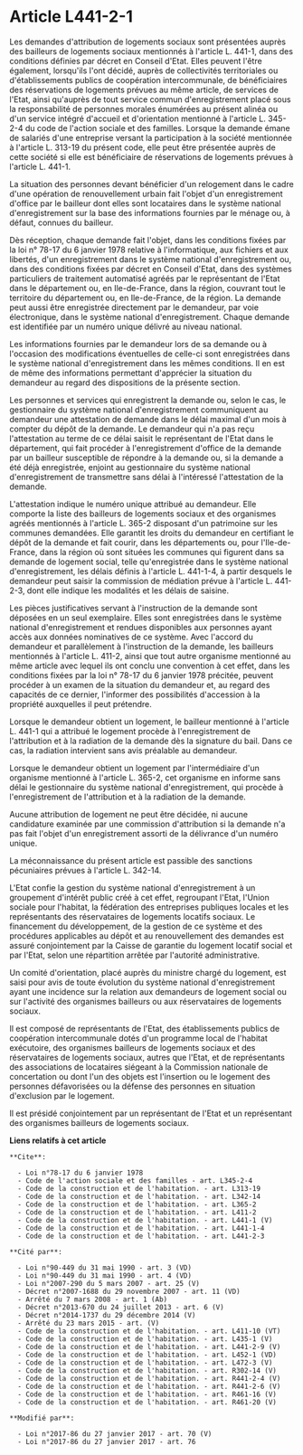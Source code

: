 # Article L441-2-1

Les demandes d'attribution de logements sociaux sont présentées auprès des bailleurs de logements sociaux mentionnés à
l'article L. 441-1, dans des conditions définies par décret en Conseil d'Etat. Elles peuvent l'être également, lorsqu'ils
l'ont décidé, auprès de collectivités territoriales ou d'établissements publics de coopération intercommunale, de
bénéficiaires des réservations de logements prévues au même article, de services de l'Etat, ainsi qu'auprès de tout service
commun d'enregistrement placé sous la responsabilité de personnes morales énumérées au présent alinéa ou d'un service intégré
d'accueil et d'orientation mentionné à l'article L. 345-2-4 du code de l'action sociale et des familles. Lorsque la demande
émane de salariés d'une entreprise versant la participation à la société mentionnée à l'article L. 313-19 du présent code,
elle peut être présentée auprès de cette société si elle est bénéficiaire de réservations de logements prévues à l'article L.
441-1. 

La situation des personnes devant bénéficier d'un relogement dans le cadre d'une opération de renouvellement urbain fait
l'objet d'un enregistrement d'office par le bailleur dont elles sont locataires dans le système national d'enregistrement sur
la base des informations fournies par le ménage ou, à défaut, connues du bailleur. 

Dès réception, chaque demande fait l'objet, dans les conditions fixées par la loi n° 78-17 du 6 janvier 1978 relative à
l'informatique, aux fichiers et aux libertés, d'un enregistrement dans le système national d'enregistrement ou, dans des
conditions fixées par décret en Conseil d'Etat, dans des systèmes particuliers de traitement automatisé agréés par le
représentant de l'Etat dans le département ou, en Ile-de-France, dans la région, couvrant tout le territoire du département
ou, en Ile-de-France, de la région. La demande peut aussi être enregistrée directement par le demandeur, par voie
électronique, dans le système national d'enregistrement. Chaque demande est identifiée par un numéro unique délivré au niveau
national. 

Les informations fournies par le demandeur lors de sa demande ou à l'occasion des modifications éventuelles de celle-ci sont
enregistrées dans le système national d'enregistrement dans les mêmes conditions. Il en est de même des informations
permettant d'apprécier la situation du demandeur au regard des dispositions de la présente section. 

Les personnes et services qui enregistrent la demande ou, selon le cas, le gestionnaire du système national d'enregistrement
communiquent au demandeur une attestation de demande dans le délai maximal d'un mois à compter du dépôt de la demande. Le
demandeur qui n'a pas reçu l'attestation au terme de ce délai saisit le représentant de l'Etat dans le département, qui fait
procéder à l'enregistrement d'office de la demande par un bailleur susceptible de répondre à la demande ou, si la demande a
été déjà enregistrée, enjoint au gestionnaire du système national d'enregistrement de transmettre sans délai à l'intéressé
l'attestation de la demande. 

L'attestation indique le numéro unique attribué au demandeur. Elle comporte la liste des bailleurs de logements sociaux et
des organismes agréés mentionnés à l'article L. 365-2 disposant d'un patrimoine sur les communes demandées. Elle garantit les
droits du demandeur en certifiant le dépôt de la demande et fait courir, dans les départements ou, pour l'Ile-de-France, dans
la région où sont situées les communes qui figurent dans sa demande de logement social, telle qu'enregistrée dans le système
national d'enregistrement, les délais définis à l'article L. 441-1-4, à partir desquels le demandeur peut saisir la
commission de médiation prévue à l'article L. 441-2-3, dont elle indique les modalités et les délais de saisine. 

Les pièces justificatives servant à l'instruction de la demande sont déposées en un seul exemplaire. Elles sont enregistrées
dans le système national d'enregistrement et rendues disponibles aux personnes ayant accès aux données nominatives de ce
système. Avec l'accord du demandeur et parallèlement à l'instruction de la demande, les bailleurs mentionnés à l'article L.
411-2, ainsi que tout autre organisme mentionné au même article avec lequel ils ont conclu une convention à cet effet, dans
les conditions fixées par la loi n° 78-17 du 6 janvier 1978 précitée, peuvent procéder à un examen de la situation du
demandeur et, au regard des capacités de ce dernier, l'informer des possibilités d'accession à la propriété auxquelles il
peut prétendre. 

Lorsque le demandeur obtient un logement, le bailleur mentionné à l'article L. 441-1 qui a attribué le logement procède à
l'enregistrement de l'attribution et à la radiation de la demande dès la signature du bail. Dans ce cas, la radiation
intervient sans avis préalable au demandeur. 

Lorsque le demandeur obtient un logement par l'intermédiaire d'un organisme mentionné à l'article L. 365-2, cet organisme en
informe sans délai le gestionnaire du système national d'enregistrement, qui procède à l'enregistrement de l'attribution et à
la radiation de la demande. 

Aucune attribution de logement ne peut être décidée, ni aucune candidature examinée par une commission d'attribution si la
demande n'a pas fait l'objet d'un enregistrement assorti de la délivrance d'un numéro unique. 

La méconnaissance du présent article est passible des sanctions pécuniaires prévues à l'article L. 342-14. 

L'Etat confie la gestion du système national d'enregistrement à un groupement d'intérêt public créé à cet effet, regroupant
l'Etat, l'Union sociale pour l'habitat, la fédération des entreprises publiques locales et les représentants des
réservataires de logements locatifs sociaux. Le financement du développement, de la gestion de ce système et des procédures
applicables au dépôt et au renouvellement des demandes est assuré conjointement par la Caisse de garantie du logement locatif
social et par l'Etat, selon une répartition arrêtée par l'autorité administrative. 

Un comité d'orientation, placé auprès du ministre chargé du logement, est saisi pour avis de toute évolution du système
national d'enregistrement ayant une incidence sur la relation aux demandeurs de logement social ou sur l'activité des
organismes bailleurs ou aux réservataires de logements sociaux. 

Il est composé de représentants de l'Etat, des établissements publics de coopération intercommunale dotés d'un programme
local de l'habitat exécutoire, des organismes bailleurs de logements sociaux et des réservataires de logements sociaux,
autres que l'Etat, et de représentants des associations de locataires siégeant à la Commission nationale de concertation ou
dont l'un des objets est l'insertion ou le logement des personnes défavorisées ou la défense des personnes en situation
d'exclusion par le logement. 

Il est présidé conjointement par un représentant de l'Etat et un représentant des organismes bailleurs de logements sociaux.

**Liens relatifs à cet article**

	**Cite**:

	  - Loi n°78-17 du 6 janvier 1978
	  - Code de l'action sociale et des familles - art. L345-2-4
	  - Code de la construction et de l'habitation. - art. L313-19
	  - Code de la construction et de l'habitation. - art. L342-14
	  - Code de la construction et de l'habitation. - art. L365-2
	  - Code de la construction et de l'habitation. - art. L411-2
	  - Code de la construction et de l'habitation. - art. L441-1 (V)
	  - Code de la construction et de l'habitation. - art. L441-1-4
	  - Code de la construction et de l'habitation. - art. L441-2-3

	**Cité par**:

	  - Loi n°90-449 du 31 mai 1990 - art. 3 (VD)
	  - Loi n°90-449 du 31 mai 1990 - art. 4 (VD)
	  - Loi n°2007-290 du 5 mars 2007 - art. 25 (V)
	  - Décret n°2007-1688 du 29 novembre 2007 - art. 11 (VD)
	  - Arrêté du 7 mars 2008 - art. 1 (Ab)
	  - Décret n°2013-670 du 24 juillet 2013 - art. 6 (V)
	  - Décret n°2014-1737 du 29 décembre 2014 (V)
	  - Arrêté du 23 mars 2015 - art. (V)
	  - Code de la construction et de l'habitation. - art. L411-10 (VT)
	  - Code de la construction et de l'habitation. - art. L435-1 (V)
	  - Code de la construction et de l'habitation. - art. L441-2-9 (V)
	  - Code de la construction et de l'habitation. - art. L452-1 (VD)
	  - Code de la construction et de l'habitation. - art. L472-3 (V)
	  - Code de la construction et de l'habitation. - art. R302-14 (V)
	  - Code de la construction et de l'habitation. - art. R441-2-4 (V)
	  - Code de la construction et de l'habitation. - art. R441-2-6 (V)
	  - Code de la construction et de l'habitation. - art. R461-16 (V)
	  - Code de la construction et de l'habitation. - art. R461-20 (V)

	**Modifié par**:

	  - Loi n°2017-86 du 27 janvier 2017 - art. 70 (V)
	  - Loi n°2017-86 du 27 janvier 2017 - art. 76
